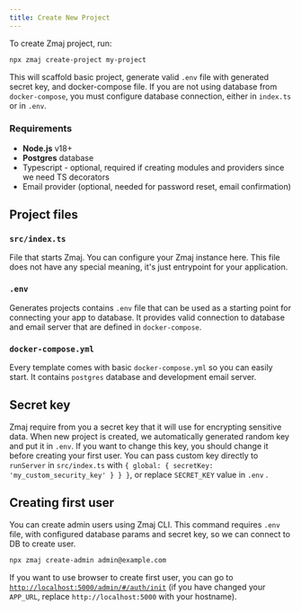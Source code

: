 ```yaml
---
title: Create New Project
---
```


To create Zmaj project, run:

```bash
npx zmaj create-project my-project
```

This will scaffold basic project, generate valid `.env` file with generated secret key, and docker-compose file.
If you are not using database from `docker-compose`, you must configure database connection, either in `index.ts` or in `.env`.

### Requirements

- **Node.js** v18+
- **Postgres** database
- Typescript - optional, required if creating modules and providers since we need TS decorators
- Email provider (optional, needed for password reset, email confirmation)

## Project files

### `src/index.ts`

File that starts Zmaj. You can configure your Zmaj instance here. This file does not have any special meaning,
it's just entrypoint for your application.

### `.env`

Generates projects contains `.env` file that can be used as a starting point for connecting your app
to database. It provides valid connection to database and email server that are defined in `docker-compose`.

### `docker-compose.yml`

Every template comes with basic `docker-compose.yml` so you can easily start.
It contains `postgres` database and development email server.

## Secret key

Zmaj require from you a secret key that it will use for encrypting sensitive data.
When new project is created, we automatically generated random key and put it in `.env`.
If you want to change this key, you should change it before creating your first user.
You can pass custom key directly to `runServer` in `src/index.ts` with `{ global: { secretKey: 'my_custom_security_key' } } }`,
or replace `SECRET_KEY` value in `.env` .

## Creating first user

You can create admin users using Zmaj CLI.
This command requires `.env` file, with configured database params and secret key, so we can connect to DB to create user.

```bash
npx zmaj create-admin admin@example.com
```

If you want to use browser to create first user, you can go to [`http://localhost:5000/admin/#/auth/init`](http://localhost:5000/admin/#/auth/init) (if you have changed your `APP_URL`, replace `http://localhost:5000` with your hostname).
